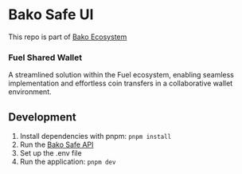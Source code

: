 # Bako Safe UI

This repo is part of [Bako Ecosystem](https://www.bako.global/)

### Fuel Shared Wallet

A streamlined solution within the Fuel ecosystem, enabling seamless implementation and effortless coin transfers in a collaborative wallet environment.

## Development

1. Install dependencies with pnpm: `pnpm install`
2. Run the [Bako Safe API](https://github.com/infinitybase/bako-safe-api)
3. Set up the .env file
4. Run the application: `pnpm dev`
